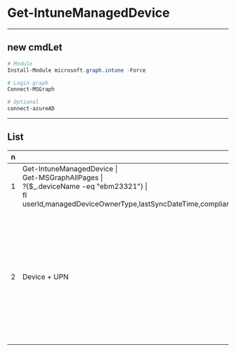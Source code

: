 # Get-IntuneManagedDevice

---

## new cmdLet
````ps1
# Module
Install-Module microsoft.graph.intune -Force

# Login graph
Connect-MSGraph

# Optional
connect-azureAD
````

---

## List
|n|name|e.g.|O/P|
|-|----|----|---|
|1|Get-IntuneManagedDevice \| <br/> Get-MSGraphAllPages \| <br/> ?{$_.deviceName -eq "ebm23321"} \| <br/> fl userId,managedDeviceOwnerType,lastSyncDateTime,complianceState,userPrincipalName,complianceGracePeriodExpirationDateTime,serialNumber,manufacturer||
|2|Device + UPN|$list_AADGroupMember = (Get-AzureADGroupMember -ObjectId "c72c7b18-c270-4ed3-b376-5c68d874c83e" -All $true).DisplayName<br/><br/>foreach ($list_deviceIntune in $list_AADGroupMember){<br/>&ensp;Get-IntuneManagedDevice \| Get-MSGraphAllPages \| ?{$_.deviceName -eq $list_deviceIntune } \|<br/>&ensp;select deviceName,UserPrincipalName<br/>}|
